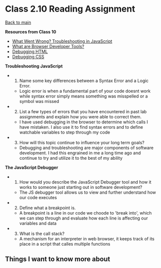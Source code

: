 # Class 2.10 Reading Assignment

[Back to main](https://michaeldulin.github.io/reading-notes)

**Resources from Class 10**
- [What Went Wrong? Troubleshooting in JavaScript](https://developer.mozilla.org/en-US/docs/Learn/JavaScript/First_steps/What_went_wrong)
- [What are Browser Developer Tools?](https://developer.mozilla.org/en-US/docs/Learn/Common_questions/What_are_browser_developer_tools#the_javascript_debugger)
- [Debugging HTML](https://developer.mozilla.org/en-US/docs/Learn/HTML/Introduction_to_HTML/Debugging_HTML)
- [Debugging CSS](https://developer.mozilla.org/en-US/docs/Learn/CSS/Building_blocks/Debugging_CSS)

**Troubleshooting JavaScript**
- 1. Name some key differences between a Syntax Error and a Logic Error.
  - Logic error is when a fundamental part of your code doesnt work while syntax error simply means something was misspelled or a symbol was missed
- 2. List a few types of errors that you have encountered in past lab assignments and explain how you were able to correct them.
  - I have used debugging in the browser to determine which calls I have mistaken. I also use it to find syntax errors and to define watchable variables to step through my code
- 3. How will this topic continue to influence your long term goals?
  - Debugging and troubleshooting are major components of software development. I had this engrained in me a long time ago and continue to try and utilize it to the best of my ability

**The JavaScript Debugger**
- 1. How would you describe the JavaScript Debugger tool and how it works to someone just starting out in software development?
  - The JS debugger tool allows us to view and further understand how our code executes 
- 2. Define what a breakpoint is.
  - A breakpoint is a line in our code we choode to 'break into', which we can step through and evaluate how each line is affecting our variables and data
- 3. What is the call stack?
  - A mechanism for an interpreter in web browser, it keeps track of its place in a script that calles multiple functions

## Things I want to know more about
